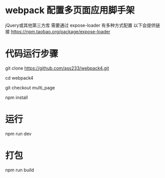 # webpack 配置多页面应用脚手架

 jQuery或其他第三方库 需要通过 expose-loader 有多种方式配置  以下会提供链接
 https://npm.taobao.org/package/expose-loader


 # 代码运行步骤
git clone https://github.com/ass233/webpack4.git

cd webpack4

git checkout multi_page

npm install

# 运行
npm run dev

# 打包

npm run build

